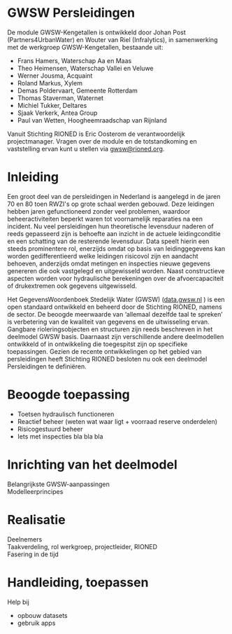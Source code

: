# GWSW Persleidingen

<style>
  .symbolSmall{width:20px;height:20px;margin-right:1em;vertical-align:middle}
  .symbol{width:30px;height:30px;margin-right:1em;vertical-align:middle}
</style>

<a id="werkgroep"></a>
De module GWSW-Kengetallen is ontwikkeld door Johan Post (Partners4UrbanWater) en Wouter van Riel (Infralytics), in samenwerking met de werkgroep GWSW-Kengetallen, bestaande uit:
- Frans Hamers, Waterschap Aa en Maas
- Theo Heimensen, Waterschap Vallei en Veluwe
- Werner Jousma, Acquaint
- Roland Markus, Xylem
- Demas Poldervaart, Gemeente Rotterdam
- Thomas Staverman, Waternet
- Michiel Tukker, Deltares
- Sjaak Verkerk, Antea Group
- Paul van Wetten, Hoogheemraadschap van Rijnland

Vanuit Stichting RIONED is Eric Oosterom de verantwoordelijk projectmanager. Vragen over de module en de totstandkoming en vaststelling ervan kunt u stellen via gwsw@rioned.org. 


# Inleiding
<!---Context, GWSW-project -->
Een groot deel van de persleidingen in Nederland is aangelegd in de jaren 70 en 80 toen RWZI's op grote schaal werden gebouwd. Deze leidingen hebben jaren gefunctioneerd zonder veel problemen, waardoor beheeractiviteiten beperkt waren tot voornamelijk reparaties na een incident. Nu veel persleidingen hun theoretische levensduur naderen of reeds gepasseerd zijn is behoefte aan inzicht in de actuele leidingconditie en een schatting van de resterende levensduur. Data speelt hierin een steeds prominentere rol, enerzijds omdat op basis van leidinggegevens kan worden gedifferentieerd welke leidingen risicovol zijn en aandacht behoeven, anderzijds omdat metingen en inspecties nieuwe gegevens genereren die ook vastgelegd en uitgewisseld worden. Naast constructieve aspecten worden voor hydraulische berekeningen over de afvoercapaciteit of drukextremen ook gegevens uitgewisseld.

Het GegevensWoordenboek Stedelijk Water (GWSW) ([data.gwsw.nl](https://data.gwsw.nl/) ) is een open standaard ontwikkeld en beheerd door de Stichting RIONED, namens de sector. De beoogde meerwaarde van ‘allemaal dezelfde taal te spreken’ is verbetering van de kwaliteit van gegevens en de uitwisseling ervan. Gangbare rioleringsobjecten en structuren zijn reeds beschreven in het deelmodel GWSW basis. Daarnaast zijn verschillende andere deelmodellen ontwikkeld of in ontwikkeling die toegespitst zijn op specifieke toepassingen. Gezien de recente ontwikkelingen op het gebied van persleidingen heeft Stichting RIONED besloten nu ook een deelmodel Persleidingen te definiëren. 

# Beoogde toepassing
- Toetsen hydraulisch functioneren
- Reactief beheer (weten wat waar ligt + voorraad reserve onderdelen)
- Risicogestuurd beheer
- Iets met inspecties bla bla bla
<!---Applicaties (extern en/of op GWSW Server)  
Gegevensbehoefte-->

# Inrichting van het deelmodel

Belangrijkste GWSW-aanpassingen  
Modelleerprincipes

# Realisatie

Deelnemers  
Taakverdeling, rol werkgroep, projectleider, RIONED  
Fasering in de tijd

# Handleiding, toepassen

Help bij  
* opbouw datasets
* gebruik apps